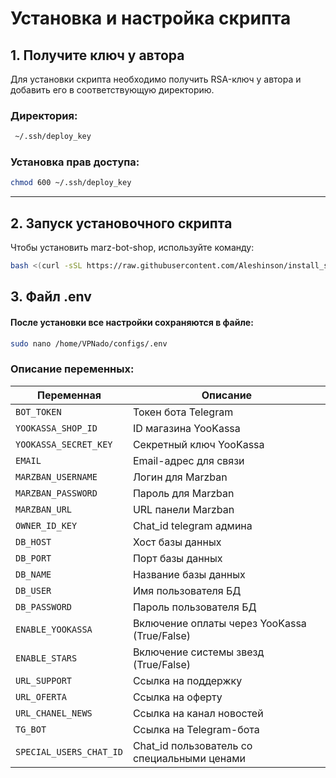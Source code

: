 # Установка и настройка скрипта

## 1. Получите ключ у автора

Для установки скрипта необходимо получить RSA-ключ у автора и добавить его в соответствующую директорию.

### Директория:
```bash
 ~/.ssh/deploy_key
```

### Установка прав доступа:
```bash
chmod 600 ~/.ssh/deploy_key
```

---

## 2. Запуск установочного скрипта

Чтобы установить marz-bot-shop, используйте команду:
```bash
bash <(curl -sSL https://raw.githubusercontent.com/Aleshinson/install_shop/main/install.sh)
```

## 3. Файл .env

#### После установки все настройки сохраняются в файле:
```bash
sudo nano /home/VPNado/configs/.env
```
### Описание переменных:

| Переменная             | Описание                                     |
|------------------------|----------------------------------------------|
| `BOT_TOKEN`           | Токен бота Telegram                          |
| `YOOKASSA_SHOP_ID`    | ID магазина YooKassa                         |
| `YOOKASSA_SECRET_KEY` | Секретный ключ YooKassa                      |
| `EMAIL`               | Email-адрес для связи                        |
| `MARZBAN_USERNAME`    | Логин для Marzban                            |
| `MARZBAN_PASSWORD`    | Пароль для Marzban                           |
| `MARZBAN_URL`        | URL панели Marzban                           |
| `OWNER_ID_KEY`       | Chat_id telegram админа                      |
| `DB_HOST`            | Хост базы данных                             |
| `DB_PORT`            | Порт базы данных                             |
| `DB_NAME`            | Название базы данных                         |
| `DB_USER`            | Имя пользователя БД                          |
| `DB_PASSWORD`        | Пароль пользователя БД                       |
| `ENABLE_YOOKASSA`    | Включение оплаты через YooKassa (True/False) |
| `ENABLE_STARS`       | Включение системы звезд (True/False)         |
| `URL_SUPPORT`        | Ссылка на поддержку                          |
| `URL_OFERTA`         | Ссылка на оферту                             |
| `URL_CHANEL_NEWS`    | Ссылка на канал новостей                     |
| `TG_BOT`            | Ссылка на Telegram-бота                      |
| `SPECIAL_USERS_CHAT_ID` | Chat_id пользователь со специальными ценами  |

